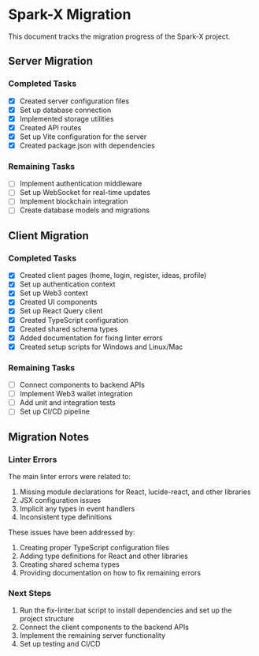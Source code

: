 # Spark-X Migration

This document tracks the migration progress of the Spark-X project.

## Server Migration

### Completed Tasks

- [x] Created server configuration files
- [x] Set up database connection
- [x] Implemented storage utilities
- [x] Created API routes
- [x] Set up Vite configuration for the server
- [x] Created package.json with dependencies

### Remaining Tasks

- [ ] Implement authentication middleware
- [ ] Set up WebSocket for real-time updates
- [ ] Implement blockchain integration
- [ ] Create database models and migrations

## Client Migration

### Completed Tasks

- [x] Created client pages (home, login, register, ideas, profile)
- [x] Set up authentication context
- [x] Set up Web3 context
- [x] Created UI components
- [x] Set up React Query client
- [x] Created TypeScript configuration
- [x] Created shared schema types
- [x] Added documentation for fixing linter errors
- [x] Created setup scripts for Windows and Linux/Mac

### Remaining Tasks

- [ ] Connect components to backend APIs
- [ ] Implement Web3 wallet integration
- [ ] Add unit and integration tests
- [ ] Set up CI/CD pipeline

## Migration Notes

### Linter Errors

The main linter errors were related to:

1. Missing module declarations for React, lucide-react, and other libraries
2. JSX configuration issues
3. Implicit any types in event handlers
4. Inconsistent type definitions

These issues have been addressed by:

1. Creating proper TypeScript configuration files
2. Adding type definitions for React and other libraries
3. Creating shared schema types
4. Providing documentation on how to fix remaining errors

### Next Steps

1. Run the fix-linter.bat script to install dependencies and set up the project structure
2. Connect the client components to the backend APIs
3. Implement the remaining server functionality
4. Set up testing and CI/CD
